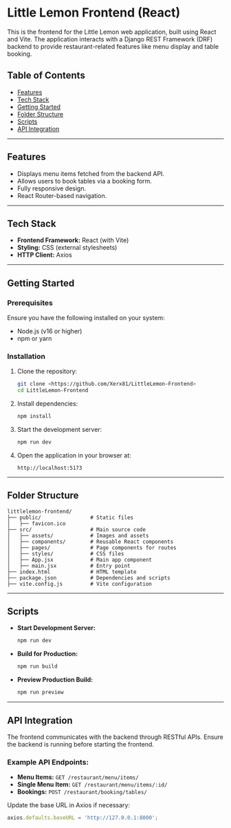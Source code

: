 # Little Lemon Frontend (React)

This is the frontend for the Little Lemon web application, built using React and Vite. The application interacts with a Django REST Framework (DRF) backend to provide restaurant-related features like menu display and table booking.

## Table of Contents
- [Features](#features)
- [Tech Stack](#tech-stack)
- [Getting Started](#getting-started)
- [Folder Structure](#folder-structure)
- [Scripts](#scripts)
- [API Integration](#api-integration)

---

## Features
- Displays menu items fetched from the backend API.
- Allows users to book tables via a booking form.
- Fully responsive design.
- React Router-based navigation.

---

## Tech Stack
- **Frontend Framework:** React (with Vite)
- **Styling:** CSS (external stylesheets)
- **HTTP Client:** Axios

---

## Getting Started

### Prerequisites
Ensure you have the following installed on your system:
- Node.js (v16 or higher)
- npm or yarn

### Installation
1. Clone the repository:
   ```bash
   git clone <https://github.com/Xerx81/LittleLemon-Frontend>
   cd LittleLemon-Frontend
   ```

2. Install dependencies:
   ```bash
   npm install
   ```

3. Start the development server:
   ```bash
   npm run dev
   ```

4. Open the application in your browser at:
   ```
   http://localhost:5173
   ```

---

## Folder Structure
```plaintext
littlelemon-frontend/
├── public/                # Static files
│   ├── favicon.ico
├── src/                   # Main source code
│   ├── assets/            # Images and assets
│   ├── components/        # Reusable React components
│   ├── pages/             # Page components for routes
│   ├── styles/            # CSS files
│   ├── App.jsx            # Main app component
│   ├── main.jsx           # Entry point
├── index.html             # HTML template
├── package.json           # Dependencies and scripts
├── vite.config.js         # Vite configuration
```

---

## Scripts
- **Start Development Server:**
  ```bash
  npm run dev
  ```
- **Build for Production:**
  ```bash
  npm run build
  ```
- **Preview Production Build:**
  ```bash
  npm run preview
  ```

---

## API Integration
The frontend communicates with the backend through RESTful APIs. Ensure the backend is running before starting the frontend.

### Example API Endpoints:
- **Menu Items:** `GET /restaurant/menu/items/`
- **Single Menu Item:** `GET /restaurant/menu/items/:id/`
- **Bookings:** `POST /restaurant/booking/tables/`

Update the base URL in Axios if necessary:
```javascript
axios.defaults.baseURL = 'http://127.0.0.1:8000';
```
